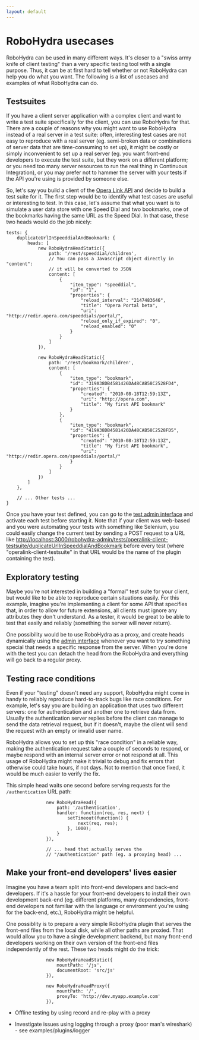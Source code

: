 ```yaml
---
layout: default
---
```

RoboHydra usecases
==================

RoboHydra can be used in many different ways. It's closer to a "swiss
army knife of client testing" than a very specific testing tool with a
single purpose. Thus, it can be at first hard to tell whether or not
RoboHydra can help you do what you want. The following is a list of
usecases and examples of what RoboHydra can do.

Testsuites
----------

If you have a client server application with a complex client and want
to write a test suite specifically for the client, you can use
RoboHydra for that. There are a couple of reasons why you might want
to use RoboHydra instead of a real server in a test suite: often,
interesting test cases are not easy to reproduce with a real server
(eg. semi-broken data or combinations of server data that are
time-consuming to set up), it might be costly or simply inconvenient
to set up a real server (eg. you want front-end developers to execute
the test suite, but they work on a different platform; or you need too
many server resources to run the real thing in Continuous
Integration), or you may prefer not to hammer the server with your
tests if the API you're using is provided by someone else.

So, let's say you build a client of the [Opera Link
API](http://dev.opera.com/articles/view/introducing-the-opera-link-api/)
and decide to build a test suite for it. The first step would be to
identify what test cases are useful or interesting to test. In this
case, let's assume that what you want is to simulate a user data store
with one Speed Dial and two bookmarks, one of the bookmarks having the
same URL as the Speed Dial. In that case, these two heads would do the
job nicely:

    tests: {
        duplicateUrlInSpeeddialAndBookmark: {
            heads: [
                new RoboHydraHeadStatic({
                    path: '/rest/speeddial/children',
                    // You can pass a Javascript object directly in "content":
                    // it will be converted to JSON
                    content: [
                        {
                            "item_type": "speeddial",
                            "id": "1",
                            "properties": {
                                "reload_interval": "2147483646",
                                "title": "Opera Portal beta",
                                "uri": "http://redir.opera.com/speeddials/portal/",
                                "reload_only_if_expired": "0",
                                "reload_enabled": "0"
                            }
                        }
                    ]
                }),

                new RoboHydraHeadStatic({
                    path: '/rest/bookmark/children',
                    content: [
                        {
                            "item_type": "bookmark",
                            "id": "319A38DB4581426DA48CAB58C2528FD4",
                            "properties": {
                                "created": "2010-08-18T12:59:13Z",
                                "uri": "http://opera.com",
                                "title": "My first API bookmark"
                            }
                        },
                        {
                            "item_type": "bookmark",
                            "id": "419A38DB4581426DA48CAB58C2528FD5",
                            "properties": {
                                "created": "2010-08-18T12:59:13Z",
                                "title": "My first API bookmark",
                                "uri": "http://redir.opera.com/speeddials/portal/"
                            }
                        }
                    ]
                })
            ]
        },

        // ... Other tests ...
    }

Once you have your test defined, you can go to the [test admin
interface](http://localhost:3000/robohydra-admin/tests) and activate
each test before starting it. Note that if your client was web-based
and you were automating your tests with something like Selenium, you
could easily change the current test by sending a POST request to a
URL like
[http://localhost:3000/robohydra-admin/tests/operalink-client-testsuite/duplicateUrlInSpeeddialAndBookmark](http://localhost:3000/robohydra-admin/tests/operalink-client-testsuite/duplicateUrlInSpeeddialAndBookmark)
before every test (where "operalink-client-testsuite" in that URL
would be the name of the plugin containing the test).


Exploratory testing
-------------------

Maybe you're not interested in building a "formal" test suite for your
client, but would like to be able to reproduce certain situations
easily. For this example, imagine you're implementing a client for
some API that specifies that, in order to allow for future extensions,
all clients must ignore any attributes they don't understand. As a
tester, it would be great to be able to test that easily and reliably
(something the server will never return).

One possibility would be to use RoboHydra as a proxy, and create heads
dynamically using the [admin
interface](http://localhost:3000/robohydra-admin) whenever you want to
try something special that needs a specific response from the
server. When you're done with the test you can detach the head from
the RoboHydra and everything will go back to a regular proxy.


Testing race conditions
-----------------------

Even if your "testing" doesn't need any support, RoboHydra might come
in handy to reliably reproduce hard-to-track bugs like race
conditions.  For example, let's say you are building an application
that uses two different servers: one for authentication and another
one to retrieve data from. Usually the authentication server replies
before the client can manage to send the data retrieval request, but
if it doesn't, maybe the client will send the request with an empty or
invalid user name.

RoboHydra allows you to set up this "race condition" in a reliable
way, making the authentication request take a couple of seconds to
respond, or maybe respond with an internal server error or not respond
at all. This usage of RoboHydra might make it trivial to debug and fix
errors that otherwise could take hours, if not days. Not to mention
that once fixed, it would be much easier to verify the fix.

This simple head waits one second before serving requests for the
`/authentication` URL path:

                   new RoboHydraHead({
                       path: '/authentication',
                       handler: function(req, res, next) {
                           setTimeout(function() {
                               next(req, res);
                           }, 1000);
                       }
                   }),

                   // ... head that actually serves the
                   // "/authentication" path (eg. a proxying head) ...


Make your front-end developers' lives easier
--------------------------------------------

Imagine you have a team split into front-end developers and back-end
developers. If it's a hassle for your front-end developers to install
their own development back-end (eg. different platforms, many
dependencies, front-end developers not familiar with the language or
environment you're using for the back-end, etc.), RoboHydra might be
helpful.

One possiblity is to prepare a very simple RoboHydra plugin that
serves the front-end files from the local disk, while all other paths
are proxied. That would allow you to have a single development
backend, but many front-end developers working on their own version of
the front-end files independently of the rest. These two heads might
do the trick:

                   new RoboHydraHeadStatic({
                       mountPath: '/js',
                       documentRoot: 'src/js'
                   }),

                   new RoboHydraHeadProxy({
                       mountPath: '/',
                       proxyTo: 'http://dev.myapp.example.com'
                   }),




* Offline testing by using record and re-play with a proxy

* Investigate issues using logging through a proxy (poor man's
  wireshark) - see examples/plugins/logger

